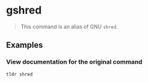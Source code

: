 # gshred

> This command is an alias of GNU `shred`.

## Examples

### View documentation for the original command

```bash
tldr shred
```
